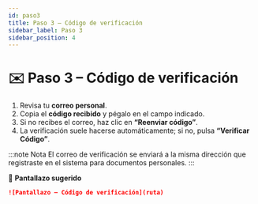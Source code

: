 ```yaml
---
id: paso3
title: Paso 3 – Código de verificación
sidebar_label: Paso 3
sidebar_position: 4
---
```


# ✉️ Paso 3 – Código de verificación

1. Revisa tu **correo personal**.  
2. Copia el **código recibido** y pégalo en el campo indicado.  
3. Si no recibes el correo, haz clic en **“Reenviar código”**.  
4. La verificación suele hacerse automáticamente; si no, pulsa **“Verificar Código”**.

:::note Nota
El correo de verificación se enviará a la misma dirección que registraste en el sistema para documentos personales.
:::

📸 **Pantallazo sugerido**  
```md
![Pantallazo – Código de verificación](ruta)